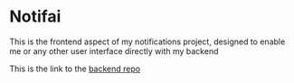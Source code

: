 # Notifai

This is the frontend aspect of my notifications project, designed to enable me or any other user interface directly with my backend

This is the link to the [backend repo](https://github.com/2022phyro/notifications)

